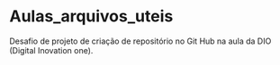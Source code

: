 # Aulas_arquivos_uteis
Desafio de projeto de criação de repositório no Git Hub na aula da DIO (Digital Inovation one).
